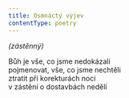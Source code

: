 ```yaml
---
title: Osmnáctý výjev
contentType: poetry
---
```


<section>

_(zástěnný)_

Bůh je vše, co jsme nedokázali  
pojmenovat, vše, co jsme nechtěli  
ztratit při korekturách noci  
v zástění o dostavbách nedělí

</section>
